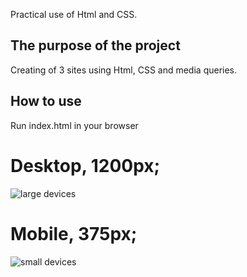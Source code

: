 Practical use of Html and CSS.

## The purpose of the project
Creating of 3 sites using Html, CSS and media queries.

## How to use
Run index.html in your browser

# Desktop, 1200px;
![large devices](/homapage-xl.png)

# Mobile, 375px;
![small devices](img/homapage-xs.png)
